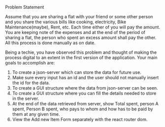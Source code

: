 Problem Statement

Assume that you are sharing a flat with your friend or some other person and you share the various bills like cooking, electricity, Bike Maintenance(maybe), Rent, etc. Each time either of you will pay the amount. You are keeping note of the expenses and at the end of the period of sharing a flat, the person who spent an excess amount shall pay the other. All this process is done manually as on date.

Being a techie, you have observed this problem and thought of making the process digital to an extent in the first version of the application. Your main goals to accomplish are:

1. To create a json-server which can store the data for future use.
2. Make sure every input has an id and the user should not manually insert the id for the data.
3. To create a GUI structure where the data from json-server can be seen.
4. To create a GUI structure where you can fill the details needed to store in the server.
5. At the end of the data retrieved from server, show Total spent, person A spent, Person B spent, who pays to whom and how has to be paid by them at any given time.
6. View the Add new Item Form separately with the react router dom.
